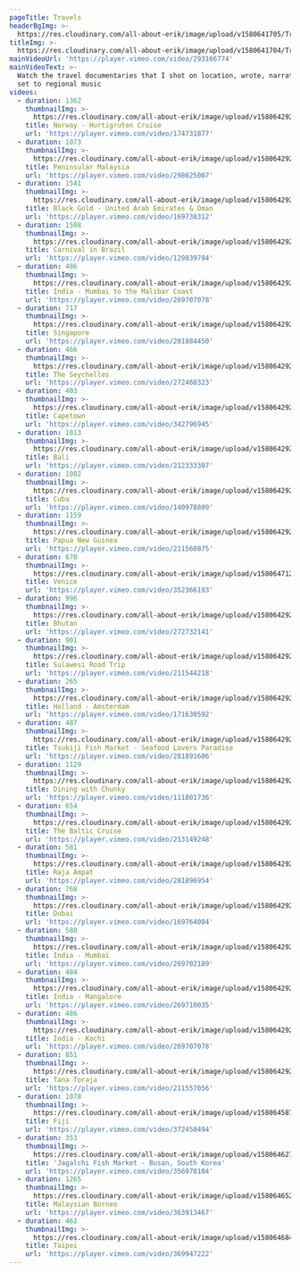 ```yaml
---
pageTitle: Travels
headerBgImg: >-
  https://res.cloudinary.com/all-about-erik/image/upload/v1580641705/Travels/bamyan-banner_kxakxq.jpg
titleImg: >-
  https://res.cloudinary.com/all-about-erik/image/upload/v1580641704/Travels/travels_rcl4mu.png
mainVideoUrl: 'https://player.vimeo.com/video/293166774'
mainVideoText: >-
  Watch the travel documentaries that I shot on location, wrote, narrated, and
  set to regional music
videos:
  - duration: 1362
    thumbnailImg: >-
      https://res.cloudinary.com/all-about-erik/image/upload/v1580642922/Travels/norway_wtnfj7.jpg
    title: Norway - Hurtigruten Cruise
    url: 'https://player.vimeo.com/video/174731877'
  - duration: 1073
    thumbnailImg: >-
      https://res.cloudinary.com/all-about-erik/image/upload/v1580642923/Travels/malaysia_zcxazn.jpg
    title: Peninsular Malaysia
    url: 'https://player.vimeo.com/video/298625007'
  - duration: 1541
    thumbnailImg: >-
      https://res.cloudinary.com/all-about-erik/image/upload/v1580642923/Travels/uae_pdtrdu.jpg
    title: Black Gold - United Arab Emirates & Oman
    url: 'https://player.vimeo.com/video/169738312'
  - duration: 1588
    thumbnailImg: >-
      https://res.cloudinary.com/all-about-erik/image/upload/v1580642923/Travels/samba_mofqhz.jpg
    title: Carnival in Brazil
    url: 'https://player.vimeo.com/video/129839794'
  - duration: 486
    thumbnailImg: >-
      https://res.cloudinary.com/all-about-erik/image/upload/v1580642923/Travels/mumbai_malabar_gwxbtk.jpg
    title: India - Mumbai to the Malibar Coast
    url: 'https://player.vimeo.com/video/269707078'
  - duration: 717
    thumbnailImg: >-
      https://res.cloudinary.com/all-about-erik/image/upload/v1580642923/Travels/singapore_vrzl3t.jpg
    title: Singapore
    url: 'https://player.vimeo.com/video/281884450'
  - duration: 466
    thumbnailImg: >-
      https://res.cloudinary.com/all-about-erik/image/upload/v1580642923/Travels/seychelles_xa3hds.jpg
    title: The Seychelles
    url: 'https://player.vimeo.com/video/272460323'
  - duration: 403
    thumbnailImg: >-
      https://res.cloudinary.com/all-about-erik/image/upload/v1580642924/Travels/capetown_njc5zv.jpg
    title: Capetown
    url: 'https://player.vimeo.com/video/342796945'
  - duration: 1013
    thumbnailImg: >-
      https://res.cloudinary.com/all-about-erik/image/upload/v1580642924/Travels/bali_si2btf.jpg
    title: Bali
    url: 'https://player.vimeo.com/video/212333307'
  - duration: 1082
    thumbnailImg: >-
      https://res.cloudinary.com/all-about-erik/image/upload/v1580642924/Travels/cuba_fgmvfk.jpg
    title: Cuba
    url: 'https://player.vimeo.com/video/140978809'
  - duration: 1159
    thumbnailImg: >-
      https://res.cloudinary.com/all-about-erik/image/upload/v1580642923/Travels/papua_viclph.jpg
    title: Papua New Guinea
    url: 'https://player.vimeo.com/video/211560875'
  - duration: 670
    thumbnailImg: >-
      https://res.cloudinary.com/all-about-erik/image/upload/v1580647124/Travels/venice_cemorb.jpg
    title: Venice
    url: 'https://player.vimeo.com/video/352366193'
  - duration: 996
    thumbnailImg: >-
      https://res.cloudinary.com/all-about-erik/image/upload/v1580642924/Travels/bhutan_wzklvo.jpg
    title: Bhutan
    url: 'https://player.vimeo.com/video/272732141'
  - duration: 901
    thumbnailImg: >-
      https://res.cloudinary.com/all-about-erik/image/upload/v1580642923/Travels/sulawesi_ddeel8.jpg
    title: Sulawesi Road Trip
    url: 'https://player.vimeo.com/video/211544218'
  - duration: 265
    thumbnailImg: >-
      https://res.cloudinary.com/all-about-erik/image/upload/v1580642924/Travels/holland_woygop.jpg
    title: Holland - Amsterdam
    url: 'https://player.vimeo.com/video/171630592'
  - duration: 487
    thumbnailImg: >-
      https://res.cloudinary.com/all-about-erik/image/upload/v1580642923/Travels/tsukijistill_ygyyv8.jpg
    title: Tsukiji Fish Market - Seafood Lovers Paradise
    url: 'https://player.vimeo.com/video/281891606'
  - duration: 1129
    thumbnailImg: >-
      https://res.cloudinary.com/all-about-erik/image/upload/v1580642924/Travels/diningwithchunky_pvl2mo.jpg
    title: Dining with Chunky
    url: 'https://player.vimeo.com/video/111801736'
  - duration: 654
    thumbnailImg: >-
      https://res.cloudinary.com/all-about-erik/image/upload/v1580642924/Travels/baltic_mvyknf.jpg
    title: The Baltic Cruise
    url: 'https://player.vimeo.com/video/213149248'
  - duration: 581
    thumbnailImg: >-
      https://res.cloudinary.com/all-about-erik/image/upload/v1580642923/Travels/rajaampat_vbaqi6.jpg
    title: Raja Ampat
    url: 'https://player.vimeo.com/video/281896954'
  - duration: 768
    thumbnailImg: >-
      https://res.cloudinary.com/all-about-erik/image/upload/v1580642924/Travels/burj_kalifa_wbcmha.jpg
    title: Dubai
    url: 'https://player.vimeo.com/video/169764004'
  - duration: 588
    thumbnailImg: >-
      https://res.cloudinary.com/all-about-erik/image/upload/v1580642923/Travels/mumbai_kmen3j.jpg
    title: India - Mumbai
    url: 'https://player.vimeo.com/video/269702189'
  - duration: 484
    thumbnailImg: >-
      https://res.cloudinary.com/all-about-erik/image/upload/v1580642923/Travels/mangalore_oxmfsl.jpg
    title: India - Mangalore
    url: 'https://player.vimeo.com/video/269710035'
  - duration: 486
    thumbnailImg: >-
      https://res.cloudinary.com/all-about-erik/image/upload/v1580642923/Travels/mumbai_malabar_gwxbtk.jpg
    title: India - Kochi
    url: 'https://player.vimeo.com/video/269707078'
  - duration: 851
    thumbnailImg: >-
      https://res.cloudinary.com/all-about-erik/image/upload/v1580642923/Travels/tanatoraja_z0jqx4.jpg
    title: Tana Toraja
    url: 'https://player.vimeo.com/video/211557056'
  - duration: 1078
    thumbnailImg: >-
      https://res.cloudinary.com/all-about-erik/image/upload/v1580645879/Travels/fiji_x2e1ro.jpg
    title: Fiji
    url: 'https://player.vimeo.com/video/372450494'
  - duration: 353
    thumbnailImg: >-
      https://res.cloudinary.com/all-about-erik/image/upload/v1580646274/Travels/jagalchi-fish-market-south-korea_vhkmuw.jpg
    title: 'Jagalchi Fish Market - Busan, South Korea'
    url: 'https://player.vimeo.com/video/356978104'
  - duration: 1265
    thumbnailImg: >-
      https://res.cloudinary.com/all-about-erik/image/upload/v1580646524/Travels/malaysian-borneo_gmgghz.jpg
    title: Malaysian Borneo
    url: 'https://player.vimeo.com/video/363913467'
  - duration: 462
    thumbnailImg: >-
      https://res.cloudinary.com/all-about-erik/image/upload/v1580646848/Travels/taipei_bz5taf.jpg
    title: Taipei
    url: 'https://player.vimeo.com/video/369947222'
---
```


